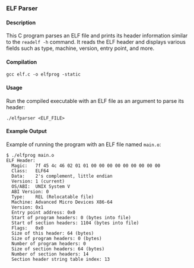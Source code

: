 ### ELF Parser

#### Description
This C program parses an ELF file and prints its header information similar to the `readelf -h` command. It reads the ELF header and displays various fields such as type, machine, version, entry point, and more.

#### Compilation

```
gcc elf.c -o elfprog -static
```

#### Usage
Run the compiled executable with an ELF file as an argument to parse its header:
```
./elfparser <ELF_FILE>
```

#### Example Output
Example of running the program with an ELF file named `main.o`:
```
$ ./elfprog main.o
ELF Header:
  Magic:   7f 45 4c 46 02 01 01 00 00 00 00 00 00 00 00 00
  Class:   ELF64
  Data:    2's complement, little endian
  Version: 1 (current)
  OS/ABI:  UNIX System V
  ABI Version: 0
  Type:    REL (Relocatable file)
  Machine: Advanced Micro Devices X86-64
  Version: 0x1
  Entry point address: 0x0
  Start of program headers: 0 (bytes into file)
  Start of section headers: 1104 (bytes into file)
  Flags:   0x0
  Size of this header: 64 (bytes)
  Size of program headers: 0 (bytes)
  Number of program headers: 0
  Size of section headers: 64 (bytes)
  Number of section headers: 14
  Section header string table index: 13
```

